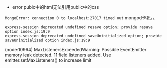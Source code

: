 + error
pubic中的html无法引用public中的css




`MongoError: connection 0 to localhost:27017 timed out`
mongod卡死。。


```
express-session deprecated undefined resave option; provide resave option index.js:19:9
express-session deprecated undefined saveUninitialized option; provide saveUninitialized option index.js:19:9
```

(node:10964) MaxListenersExceededWarning: Possible EventEmitter memory leak detected. 11 field listeners added. Use emitter.setMaxListeners() to increase limit